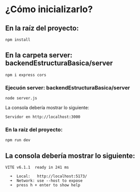 # ¿Cómo inicializarlo?

## En la raíz del proyecto:
```
npm install
```

## En la carpeta server: backendEstructuraBasica/server
```
npm i express cors
```

### Ejecuón server: backendEstructuraBasica/server
```
node server.js
```

La consola debería mostrar lo siguiente:
```
Servidor en http://localhost:3000
```

### En la raíz del proyecto:
```
npm run dev
```

## La consola debería mostrar lo siguiente:
```
VITE v6.1.1  ready in 241 ms

  ➜  Local:   http://localhost:5173/
  ➜  Network: use --host to expose
  ➜  press h + enter to show help
```
